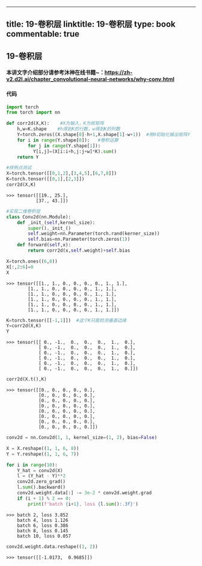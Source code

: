 
---
title: 19-卷积层
linktitle: 19-卷积层
type: book
commentable: true
---

## 19-卷积层

#### 本讲文字介绍部分请参考沐神在线书籍~：https://zh-v2.d2l.ai/chapter_convolutional-neural-networks/why-conv.html

#### 代码
```python
import torch
from torch import nn

def corr2d(X,K):    #X为输入，K为核矩阵
    h,w=K.shape    #h得到K的行数，w得到K的列数
    Y=torch.zeros((X.shape[0]-h+1,X.shape[1]-w+1))  #用0初始化输出矩阵Y
    for i in range(Y.shape[0]):   #卷积运算
        for j in range(Y.shape[1]):
          Y[i,j]=(X[i:i+h,j:j+w]*K).sum()
    return Y
```


```python
#样例点测试
X=torch.tensor([[0,1,2],[3,4,5],[6,7,8]])
K=torch.tensor([[0,1],[2,3]])
corr2d(X,K)
```




    >>> tensor([[19., 25.],
         	   [37., 43.]])




```python
#实现二维卷积层
class Conv2d(nn.Module):
    def _init_(self,kernel_size):
        super()._init_()
        self.weight=nn.Parameter(torch.rand(kerner_size))
        self.bias=nn.Parameter(torch.zeros(1))
    def forward(self,x):
        return corr2d(x,self.weight)+self.bias 
```


```python
X=torch.ones((6,8))
X[:,2:6]=0
X
```




    >>> tensor([[1., 1., 0., 0., 0., 0., 1., 1.],
            [1., 1., 0., 0., 0., 0., 1., 1.],
            [1., 1., 0., 0., 0., 0., 1., 1.],
            [1., 1., 0., 0., 0., 0., 1., 1.],
            [1., 1., 0., 0., 0., 0., 1., 1.],
            [1., 1., 0., 0., 0., 0., 1., 1.]])




```python
K=torch.tensor([[-1,1]])  #这个K只能检测垂直边缘
Y=corr2d(X,K)
Y
```




    >>> tensor([[ 0., -1.,  0.,  0.,  0.,  1.,  0.],
                [ 0., -1.,  0.,  0.,  0.,  1.,  0.],
                [ 0., -1.,  0.,  0.,  0.,  1.,  0.],
                [ 0., -1.,  0.,  0.,  0.,  1.,  0.],
                [ 0., -1.,  0.,  0.,  0.,  1.,  0.],
                [ 0., -1.,  0.,  0.,  0.,  1.,  0.]])




```python
corr2d(X.t(),K)
```




    >>> tensor([[0., 0., 0., 0., 0.],
                [0., 0., 0., 0., 0.],
                [0., 0., 0., 0., 0.],
                [0., 0., 0., 0., 0.],
                [0., 0., 0., 0., 0.],
                [0., 0., 0., 0., 0.],
                [0., 0., 0., 0., 0.],
                [0., 0., 0., 0., 0.]])




```python
conv2d = nn.Conv2d(1, 1, kernel_size=(1, 2), bias=False)

X = X.reshape((1, 1, 6, 8))
Y = Y.reshape((1, 1, 6, 7))

for i in range(10):
    Y_hat = conv2d(X)
    l = (Y_hat - Y)**2
    conv2d.zero_grad()
    l.sum().backward()
    conv2d.weight.data[:] -= 3e-2 * conv2d.weight.grad
    if (i + 1) % 2 == 0:
        print(f'batch {i+1}, loss {l.sum():.3f}')
```

    >>> batch 2, loss 3.852
        batch 4, loss 1.126
        batch 6, loss 0.386
        batch 8, loss 0.145
        batch 10, loss 0.057



```python
conv2d.weight.data.reshape((1, 2))
```




    >>> tensor([[-1.0173,  0.9685]])


    